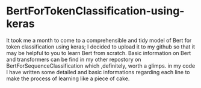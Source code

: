 # BertForTokenClassification-using-keras
It took me a month to come to a comprehensible and tidy model of Bert for token classification using keras;
I decided to upload it to my github so that it may be helpful to you to learn Bert from scratch.
Basic information on Bert and transformers can be find in my other repostory on BertForSequenceClassification which ,definitely, worth a glimps.
in my code I have written some detailed and basic informations regarding  each line to make the process of learning like a piece of cake.
